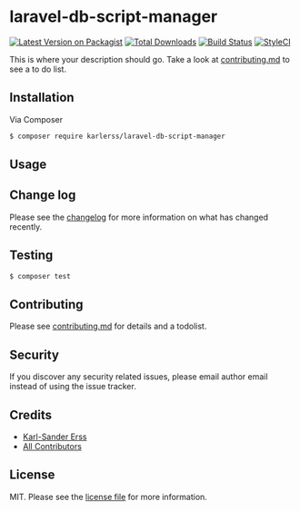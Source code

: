 # laravel-db-script-manager

[![Latest Version on Packagist][ico-version]][link-packagist]
[![Total Downloads][ico-downloads]][link-downloads]
[![Build Status][ico-travis]][link-travis]
[![StyleCI][ico-styleci]][link-styleci]

This is where your description should go. Take a look at [contributing.md](contributing.md) to see a to do list.

## Installation

Via Composer

``` bash
$ composer require karlerss/laravel-db-script-manager
```

## Usage

## Change log

Please see the [changelog](changelog.md) for more information on what has changed recently.

## Testing

``` bash
$ composer test
```

## Contributing

Please see [contributing.md](contributing.md) for details and a todolist.

## Security

If you discover any security related issues, please email author email instead of using the issue tracker.

## Credits

- [Karl-Sander Erss][link-author]
- [All Contributors][link-contributors]

## License

MIT. Please see the [license file](license.md) for more information.

[ico-version]: https://img.shields.io/packagist/v/karlerss/laravel-db-script-manager.svg?style=flat-square
[ico-downloads]: https://img.shields.io/packagist/dt/karlerss/laravel-db-script-manager.svg?style=flat-square
[ico-travis]: https://img.shields.io/travis/karlerss/laravel-db-script-manager/master.svg?style=flat-square
[ico-styleci]: https://github.styleci.io/repos/184257216/shield

[link-packagist]: https://packagist.org/packages/karlerss/laravel-db-script-manager
[link-downloads]: https://packagist.org/packages/karlerss/laravel-db-script-manager
[link-travis]: https://travis-ci.org/karlerss/laravel-db-script-manager
[link-styleci]: https://styleci.io/repos/184257216
[link-author]: https://github.com/karlerss
[link-contributors]: ../../contributors
